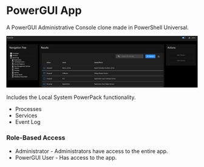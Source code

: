# PowerGUI App

A PowerGUI Administrative Console clone made in PowerShell Universal.

![](./screenshot.png)

Includes the Local System PowerPack functionality. 

- Processes
- Services
- Event Log

### Role-Based Access

- Administrator - Administrators have access to the entire app.
- PowerGUI User - Has access to the app.